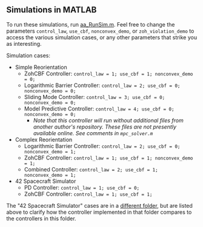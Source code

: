 ## Simulations in MATLAB

To run these simulations, run [aa_RunSim.m](aa_RunSim.m). Feel free to change the parameters `control_law`, `use_cbf`, `nonconvex_demo`, or `zoh_violation_demo` to access the various simulation cases, or any other parameters that strike you as interesting.

Simulation cases:
* Simple Reorientation
	* ZohCBF Controller: `control_law = 1; use_cbf = 1; nonconvex_demo = 0;`
	* Logarithmic Barrier Controller: `control_law = 2; use_cbf = 0; nonconvex_demo = 0;`
	* Sliding Mode Controller: `control_law = 3; use_cbf = 0; nonconvex_demo = 0;`
	* Model Predictive Controller: `control_law = 4; use_cbf = 0; nonconvex_demo = 0;`
		* *Note that this controller will run without additional files from another author's repository. These files are not presently available online. See comments in `mpc_solver.m`*
* Complex Reorientation
	* Logarithmic Barrier Controller: `control_law = 2; use_cbf = 0; nonconvex_demo = 1;`
	* ZohCBF Controller: `control_law = 1; use_cbf = 1; nonconvex_demo = 1;`
	* Combined Controller: `control_law = 2; use_cbf = 1; nonconvex_demo = 1;`
* 42 Spacecraft Simulator
	* PD Controller: `control_law = 1; use_cbf = 0;`
	* ZohCBF Controller: `control_law = 1; use_cbf = 1;`
	
The "42 Spacecraft Simulator" cases are in a [different folder](../42), but are listed above to clarify how the controller implemented in that folder compares to the controllers in this folder.